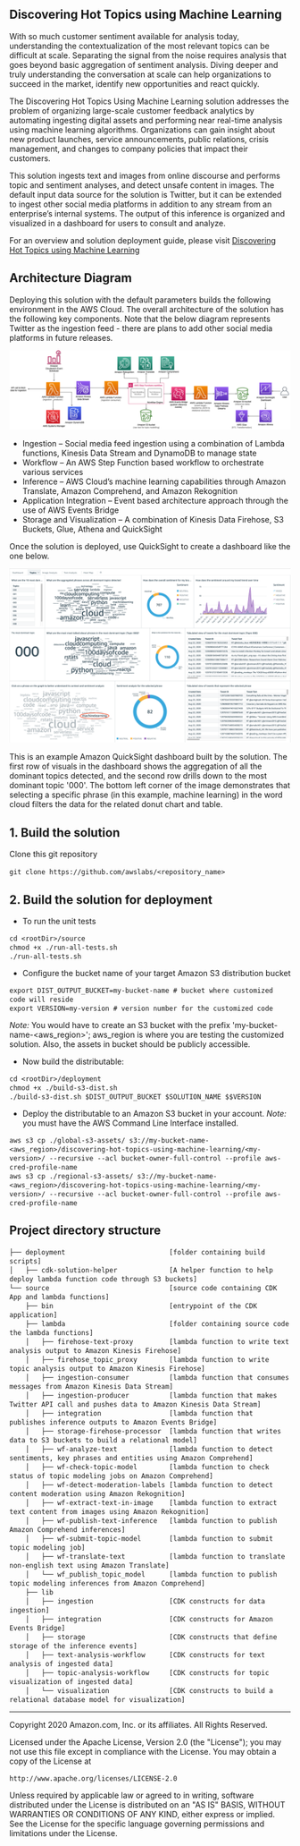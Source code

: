 ## Discovering Hot Topics using Machine Learning

With so much customer sentiment available for analysis today, understanding the contextualization of the most relevant topics can be difficult at scale. Separating the signal from the noise requires analysis that goes beyond basic aggregation of sentiment analysis. Diving deeper and truly understanding the conversation at scale can help organizations to succeed in the market, identify new opportunities and react quickly.

The Discovering Hot Topics Using Machine Learning solution addresses the problem of organizing large-scale customer feedback analytics by automating ingesting digital assets and performing near real-time analysis using machine learning algorithms. Organizations can gain insight about new product launches, service announcements, public relations, crisis management, and changes to company policies that impact their customers.

This solution ingests text and images from online discourse and performs topic and sentiment analyses, and detect unsafe content in images. The default input data source for the solution is Twitter, but it can be extended to ingest other social media platforms in addition to any stream from an enterprise’s internal systems. The output of this inference is organized and visualized in a dashboard for users to consult and analyze. 

For an overview and solution deployment guide, please visit [Discovering Hot Topics using Machine Learning](https://aws.amazon.com/solutions/implementations/discovering-hot-topics-using-machine-learning)

## Architecture Diagram

Deploying this solution with the default parameters builds the following environment in the AWS Cloud. The overall architecture of the solution has the following key components. Note that the below diagram represents Twitter as the ingestion feed - there are plans to add other social media platforms in future releases.
<p align="center">
  <img src="source/images/architecture.png">
  <br/>
</p>

* Ingestion – Social media feed ingestion using a combination of Lambda functions, Kinesis Data Stream and DynamoDB to manage state
* Workflow – An AWS Step Function based workflow to orchestrate various services
* Inference – AWS Cloud’s machine learning capabilities through Amazon Translate, Amazon Comprehend, and Amazon Rekognition
* Application Integration – Event based architecture approach through the use of AWS Events Bridge
* Storage and Visualization – A combination of Kinesis Data Firehose, S3 Buckets, Glue, Athena and QuickSight

Once the solution is deployed, use QuickSight to create a dashboard like the one below.

<p align="center">
  <img src="source/images/dashboard.png">
  <br/>
</p>

This is an example Amazon QuickSight dashboard built by the solution. The first row of visuals in the dashboard shows the aggregation of all the dominant topics detected, and the second row drills down to the most dominant topic '000'. The bottom left corner of the image demonstrates that selecting a specific phrase (in this example, machine learning) in the word cloud filters the data for the related donut chart and table.

## 1. Build the solution

Clone this git repository

`git clone https://github.com/awslabs/<repository_name>`

## 2. Build the solution for deployment

* To run the unit tests
```
cd <rootDir>/source
chmod +x ./run-all-tests.sh
./run-all-tests.sh
```

* Configure the bucket name of your target Amazon S3 distribution bucket
```
export DIST_OUTPUT_BUCKET=my-bucket-name # bucket where customized code will reside
export VERSION=my-version # version number for the customized code
```
_Note:_ You would have to create an S3 bucket with the prefix 'my-bucket-name-<aws_region>'; aws_region is where you are testing the customized solution. Also, the assets in bucket should be publicly accessible.

* Now build the distributable:
```
cd <rootDir>/deployment
chmod +x ./build-s3-dist.sh
./build-s3-dist.sh $DIST_OUTPUT_BUCKET $SOLUTION_NAME $$VERSION
```

* Deploy the distributable to an Amazon S3 bucket in your account. _Note:_ you must have the AWS Command Line Interface installed.
```
aws s3 cp ./global-s3-assets/ s3://my-bucket-name-<aws_region>/discovering-hot-topics-using-machine-learning/<my-version>/ --recursive --acl bucket-owner-full-control --profile aws-cred-profile-name
aws s3 cp ./regional-s3-assets/ s3://my-bucket-name-<aws_region>/discovering-hot-topics-using-machine-learning/<my-version>/ --recursive --acl bucket-owner-full-control --profile aws-cred-profile-name
```

## Project directory structure
```
├── deployment                          [folder containing build scripts]
│   ├── cdk-solution-helper             [A helper function to help deploy lambda function code through S3 buckets]
└── source                              [source code containing CDK App and lambda functions]
    ├── bin                             [entrypoint of the CDK application]
    ├── lambda                          [folder containing source code the lambda functions]
    │   ├── firehose-text-proxy         [lambda function to write text analysis output to Amazon Kinesis Firehose]
    │   ├── firehose_topic_proxy        [lambda function to write topic analysis output to Amazon Kinesis Firehose]
    │   ├── ingestion-consumer          [lambda function that consumes messages from Amazon Kinesis Data Stream]
    │   ├── ingestion-producer          [lambda function that makes Twitter API call and pushes data to Amazon Kinesis Data Stream]
    │   ├── integration                 [lambda function that publishes inference outputs to Amazon Events Bridge]
    │   ├── storage-firehose-processor  [lambda function that writes data to S3 buckets to build a relational model]
    │   ├── wf-analyze-text             [lambda function to detect sentiments, key phrases and entities using Amazon Comprehend]
    │   ├── wf-check-topic-model        [lambda function to check status of topic modeling jobs on Amazon Comprehend]
    │   ├── wf-detect-moderation-labels [lambda function to detect content moderation using Amazon Rekognition]
    │   ├── wf-extract-text-in-image    [lambda function to extract text content from images using Amazon Rekognition]
    │   ├── wf-publish-text-inference   [lambda function to publish Amazon Comprehend inferences]
    │   ├── wf-submit-topic-model       [lambda function to submit topic modeling job]
    │   ├── wf-translate-text           [lambda function to translate non-english text using Amazon Translate]
    │   └── wf_publish_topic_model      [lambda function to publish topic modeling inferences from Amazon Comprehend]
    ├── lib
    │   ├── ingestion                   [CDK constructs for data ingestion]
    │   ├── integration                 [CDK constructs for Amazon Events Bridge]
    │   ├── storage                     [CDK constructs that define storage of the inference events]
    │   ├── text-analysis-workflow      [CDK constructs for text analysis of ingested data]
    │   ├── topic-analysis-workflow     [CDK constructs for topic visualization of ingested data]
    │   └── visualization               [CDK constructs to build a relational database model for visualization]
```

***

Copyright 2020 Amazon.com, Inc. or its affiliates. All Rights Reserved.

Licensed under the Apache License, Version 2.0 (the "License");
you may not use this file except in compliance with the License.
You may obtain a copy of the License at

    http://www.apache.org/licenses/LICENSE-2.0

Unless required by applicable law or agreed to in writing, software
distributed under the License is distributed on an "AS IS" BASIS,
WITHOUT WARRANTIES OR CONDITIONS OF ANY KIND, either express or implied.
See the License for the specific language governing permissions and
limitations under the License.
